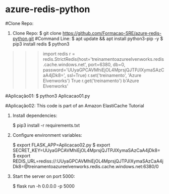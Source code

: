 # azure-redis-python
#Clone Repo:
1. Clone Repo:
    $ git clone https://github.com/Formacao-SRE/azure-redis-python.git
#Command Line: 
$ apt update && apt install python3-pip -y
$ pip3 install redis
$ python3
>>> import redis
>>> r = redis.StrictRedis(host='treinamentoazureelvenworks.redis.cache.windows.net', port=6380, db=0, password='UUyaGPCAVMhiEjOL4MprsjQJTPJIXymaSAzCaA4jDk8=', ssl=True)
>>> r.set('treinamento', 'Azure Elvenworks')
True
>>> r.get('treinamento')
b'Azure Elvenworks'


#Aplicação01: 
$ python3 Aplicacao01.py 


#Aplicação02: 
This code is part of an Amazon ElastiCache Tutorial


1. Install dependencies:

    $ pip3 install -r requirements.txt

2. Configure environment variables:

    $ export FLASK_APP=Aplicacao02.py
    $ export SECRET_KEY=UUyaGPCAVMhiEjOL4MprsjQJTPJIXymaSAzCaA4jDk8=
    $ export REDIS_URL=rediss://:UUyaGPCAVMhiEjOL4MprsjQJTPJIXymaSAzCaA4jDk8=@treinamentoazureelvenworks.redis.cache.windows.net:6380/0

3.  Start the server on port 5000:

    $ flask run -h 0.0.0.0 -p 5000
